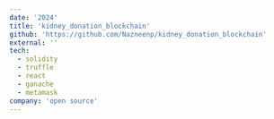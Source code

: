 ```yaml
---
date: '2024'
title: 'kidney_donation_blockchain'
github: 'https://github.com/Nazneenp/kidney_donation_blockchain'
external: ''
tech:
  - solidity
  - truffle
  - react
  - ganache
  - metamask
company: 'open source'
---
```

